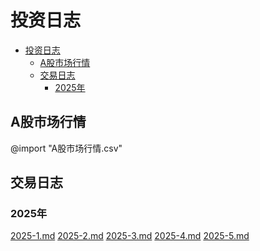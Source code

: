 <!-- @import "[TOC]" {cmd="toc" depthFrom=1 depthTo=6 orderedList=false} -->

# 投资日志
<!-- code_chunk_output -->

- [投资日志](#投资日志)
  - [A股市场行情](#a股市场行情)
  - [交易日志](#交易日志)
    - [2025年](#2025年)

<!-- /code_chunk_output -->

## A股市场行情

@import "A股市场行情.csv"

## 交易日志

### 2025年

[2025-1.md](2025-1.md)
[2025-2.md](2025-2.md)
[2025-3.md](2025-3.md)
[2025-4.md](2025-4.md)
[2025-5.md](2025-5.md)
